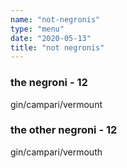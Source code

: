```yaml
---
name: "not-negronis"
type: "menu"
date: "2020-05-13"
title: "not negronis"
---
```


### the negroni - 12

gin/campari/vermount

### the other negroni - 12

gin/campari/vermouth
